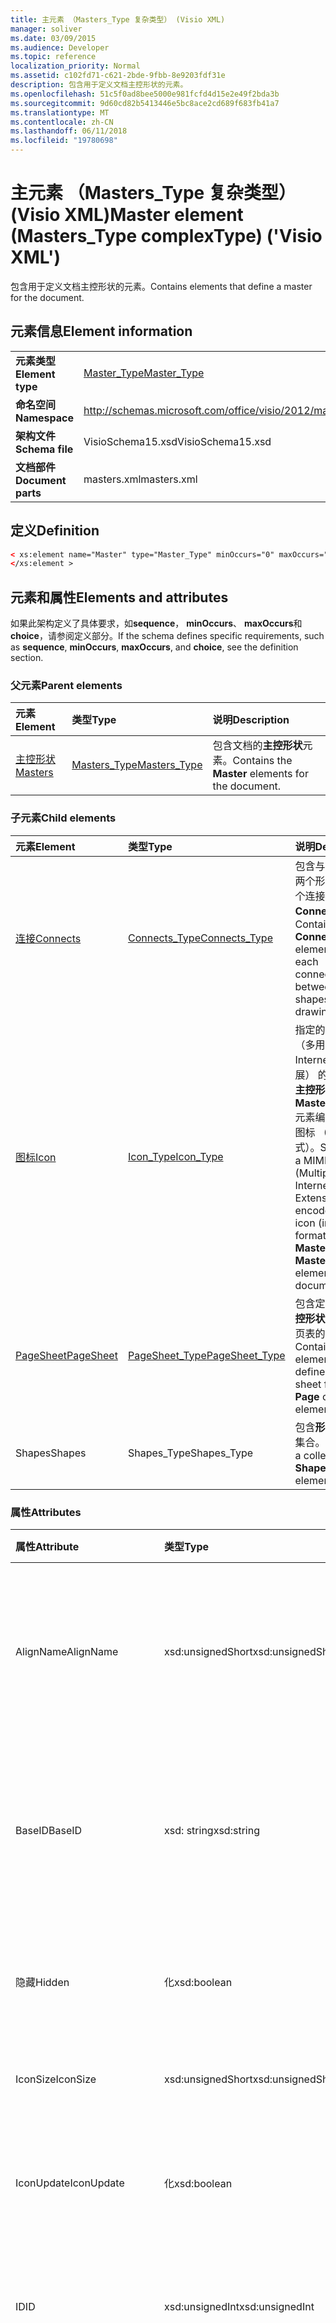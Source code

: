 ```yaml
---
title: 主元素 （Masters_Type 复杂类型） (Visio XML)
manager: soliver
ms.date: 03/09/2015
ms.audience: Developer
ms.topic: reference
localization_priority: Normal
ms.assetid: c102fd71-c621-2bde-9fbb-8e9203fdf31e
description: 包含用于定义文档主控形状的元素。
ms.openlocfilehash: 51c5f0ad8bee5000e981fcfd4d15e2e49f2bda3b
ms.sourcegitcommit: 9d60cd82b5413446e5bc8ace2cd689f683fb41a7
ms.translationtype: MT
ms.contentlocale: zh-CN
ms.lasthandoff: 06/11/2018
ms.locfileid: "19780698"
---
```

# <a name="master-element-masterstype-complextype-visio-xml"></a><span data-ttu-id="01764-103">主元素 （Masters_Type 复杂类型） (Visio XML)</span><span class="sxs-lookup"><span data-stu-id="01764-103">Master element (Masters_Type complexType) ('Visio XML')</span></span>

<span data-ttu-id="01764-104">包含用于定义文档主控形状的元素。</span><span class="sxs-lookup"><span data-stu-id="01764-104">Contains elements that define a master for the document.</span></span>
  
## <a name="element-information"></a><span data-ttu-id="01764-105">元素信息</span><span class="sxs-lookup"><span data-stu-id="01764-105">Element information</span></span>

|||
|:-----|:-----|
|<span data-ttu-id="01764-106">**元素类型**</span><span class="sxs-lookup"><span data-stu-id="01764-106">**Element type**</span></span> <br/> |[<span data-ttu-id="01764-107">Master_Type</span><span class="sxs-lookup"><span data-stu-id="01764-107">Master_Type</span></span>](master_type-complextypevisio-xml.md) <br/> |
|<span data-ttu-id="01764-108">**命名空间**</span><span class="sxs-lookup"><span data-stu-id="01764-108">**Namespace**</span></span> <br/> |http://schemas.microsoft.com/office/visio/2012/main  <br/> |
|<span data-ttu-id="01764-109">**架构文件**</span><span class="sxs-lookup"><span data-stu-id="01764-109">**Schema file**</span></span> <br/> |<span data-ttu-id="01764-110">VisioSchema15.xsd</span><span class="sxs-lookup"><span data-stu-id="01764-110">VisioSchema15.xsd</span></span>  <br/> |
|<span data-ttu-id="01764-111">**文档部件**</span><span class="sxs-lookup"><span data-stu-id="01764-111">**Document parts**</span></span> <br/> |<span data-ttu-id="01764-112">masters.xml</span><span class="sxs-lookup"><span data-stu-id="01764-112">masters.xml</span></span>  <br/> |
   
## <a name="definition"></a><span data-ttu-id="01764-113">定义</span><span class="sxs-lookup"><span data-stu-id="01764-113">Definition</span></span>

```XML
< xs:element name="Master" type="Master_Type" minOccurs="0" maxOccurs="unbounded" >
</xs:element >
```

## <a name="elements-and-attributes"></a><span data-ttu-id="01764-114">元素和属性</span><span class="sxs-lookup"><span data-stu-id="01764-114">Elements and attributes</span></span>

<span data-ttu-id="01764-115">如果此架构定义了具体要求，如**sequence**， **minOccurs**、 **maxOccurs**和**choice**，请参阅定义部分。</span><span class="sxs-lookup"><span data-stu-id="01764-115">If the schema defines specific requirements, such as **sequence**, **minOccurs**, **maxOccurs**, and **choice**, see the definition section.</span></span> 
  
### <a name="parent-elements"></a><span data-ttu-id="01764-116">父元素</span><span class="sxs-lookup"><span data-stu-id="01764-116">Parent elements</span></span>

|<span data-ttu-id="01764-117">**元素**</span><span class="sxs-lookup"><span data-stu-id="01764-117">**Element**</span></span>|<span data-ttu-id="01764-118">**类型**</span><span class="sxs-lookup"><span data-stu-id="01764-118">**Type**</span></span>|<span data-ttu-id="01764-119">**说明**</span><span class="sxs-lookup"><span data-stu-id="01764-119">**Description**</span></span>|
|:-----|:-----|:-----|
|[<span data-ttu-id="01764-120">主控形状</span><span class="sxs-lookup"><span data-stu-id="01764-120">Masters</span></span>](masters-elementvisio-xml.md) <br/> |[<span data-ttu-id="01764-121">Masters_Type</span><span class="sxs-lookup"><span data-stu-id="01764-121">Masters_Type</span></span>](masters_type-complextypevisio-xml.md) <br/> |<span data-ttu-id="01764-122">包含文档的**主控形状**元素。</span><span class="sxs-lookup"><span data-stu-id="01764-122">Contains the **Master** elements for the document.</span></span>  <br/> |
   
### <a name="child-elements"></a><span data-ttu-id="01764-123">子元素</span><span class="sxs-lookup"><span data-stu-id="01764-123">Child elements</span></span>

|<span data-ttu-id="01764-124">**元素**</span><span class="sxs-lookup"><span data-stu-id="01764-124">**Element**</span></span>|<span data-ttu-id="01764-125">**类型**</span><span class="sxs-lookup"><span data-stu-id="01764-125">**Type**</span></span>|<span data-ttu-id="01764-126">**说明**</span><span class="sxs-lookup"><span data-stu-id="01764-126">**Description**</span></span>|
|:-----|:-----|:-----|
|[<span data-ttu-id="01764-127">连接</span><span class="sxs-lookup"><span data-stu-id="01764-127">Connects</span></span>](connects-element-pagecontents_type-complextypevisio-xml.md) <br/> |[<span data-ttu-id="01764-128">Connects_Type</span><span class="sxs-lookup"><span data-stu-id="01764-128">Connects_Type</span></span>](connects_type-complextypevisio-xml.md) <br/> |<span data-ttu-id="01764-129">包含与绘图中的两个形状间的每个连接的**Connect**元素。</span><span class="sxs-lookup"><span data-stu-id="01764-129">Contains a **Connect** element for each connection between two shapes in a drawing.</span></span>  <br/> |
|[<span data-ttu-id="01764-130">图标</span><span class="sxs-lookup"><span data-stu-id="01764-130">Icon</span></span>](icon-element-master_type-complextypevisio-xml.md) <br/> |[<span data-ttu-id="01764-131">Icon_Type</span><span class="sxs-lookup"><span data-stu-id="01764-131">Icon_Type</span></span>](icon_type-complextypevisio-xml.md) <br/> |<span data-ttu-id="01764-132">指定的 MIME （多用途 Internet 邮件扩展） 的文档中的**主控形状**或**MasterShortcut**元素编码二进制图标 （.ico 格式）。</span><span class="sxs-lookup"><span data-stu-id="01764-132">Specifies a MIME (Multipurpose Internet Mail Extensions) encoded binary icon (in .ico format) for a **Master** or **MasterShortcut** element in a document.</span></span>  <br/> |
|[<span data-ttu-id="01764-133">PageSheet</span><span class="sxs-lookup"><span data-stu-id="01764-133">PageSheet</span></span>](pagesheet-element-master_type-complextypevisio-xml.md) <br/> |[<span data-ttu-id="01764-134">PageSheet_Type</span><span class="sxs-lookup"><span data-stu-id="01764-134">PageSheet_Type</span></span>](pagesheet_type-complextypevisio-xml.md) <br/> |<span data-ttu-id="01764-135">包含定义**页**或**主控形状**的元素的页表的元素。</span><span class="sxs-lookup"><span data-stu-id="01764-135">Contains elements that define the page sheet for a **Page** or **Master** element.</span></span>  <br/> |
|<span data-ttu-id="01764-136">Shapes</span><span class="sxs-lookup"><span data-stu-id="01764-136">Shapes</span></span>  <br/> |<span data-ttu-id="01764-137">Shapes_Type</span><span class="sxs-lookup"><span data-stu-id="01764-137">Shapes_Type</span></span>  <br/> |<span data-ttu-id="01764-138">包含**形状**元素的集合。</span><span class="sxs-lookup"><span data-stu-id="01764-138">Contains a collection of **Shape** elements.</span></span>  <br/> |
   
### <a name="attributes"></a><span data-ttu-id="01764-139">属性</span><span class="sxs-lookup"><span data-stu-id="01764-139">Attributes</span></span>

|<span data-ttu-id="01764-140">**属性**</span><span class="sxs-lookup"><span data-stu-id="01764-140">**Attribute**</span></span>|<span data-ttu-id="01764-141">**类型**</span><span class="sxs-lookup"><span data-stu-id="01764-141">**Type**</span></span>|<span data-ttu-id="01764-142">**必需**</span><span class="sxs-lookup"><span data-stu-id="01764-142">**Required**</span></span>|<span data-ttu-id="01764-143">**说明**</span><span class="sxs-lookup"><span data-stu-id="01764-143">**Description**</span></span>|<span data-ttu-id="01764-144">**可能的值**</span><span class="sxs-lookup"><span data-stu-id="01764-144">**Possible values**</span></span>|
|:-----|:-----|:-----|:-----|:-----|
|<span data-ttu-id="01764-145">AlignName</span><span class="sxs-lookup"><span data-stu-id="01764-145">AlignName</span></span>  <br/> |<span data-ttu-id="01764-146">xsd:unsignedShort</span><span class="sxs-lookup"><span data-stu-id="01764-146">xsd:unsignedShort</span></span>  <br/> |<span data-ttu-id="01764-147">可选</span><span class="sxs-lookup"><span data-stu-id="01764-147">optional</span></span>  <br/> |<span data-ttu-id="01764-148">指定模具窗口中的主控形状的文本是左、 右对齐还是中心。</span><span class="sxs-lookup"><span data-stu-id="01764-148">Specifies whether the master's text in the stencil window is aligned left, right, or center.</span></span>  <br/> |<span data-ttu-id="01764-149">Xsd:unsignedShort 类型的值。</span><span class="sxs-lookup"><span data-stu-id="01764-149">Values of the xsd:unsignedShort type.</span></span>  <br/> |
|<span data-ttu-id="01764-150">BaseID</span><span class="sxs-lookup"><span data-stu-id="01764-150">BaseID</span></span>  <br/> |<span data-ttu-id="01764-151">xsd: string</span><span class="sxs-lookup"><span data-stu-id="01764-151">xsd:string</span></span>  <br/> |<span data-ttu-id="01764-152">可选</span><span class="sxs-lookup"><span data-stu-id="01764-152">optional</span></span>  <br/> |<span data-ttu-id="01764-153">标识文档间的主控形状的 GUID （全局唯一标识符）。</span><span class="sxs-lookup"><span data-stu-id="01764-153">A GUID (globally unique identifier) that identifies the master across documents.</span></span>  <br/> |<span data-ttu-id="01764-154">Xsd: string 类型的值。</span><span class="sxs-lookup"><span data-stu-id="01764-154">Values of the xsd:string type.</span></span>  <br/> |
|<span data-ttu-id="01764-155">隐藏</span><span class="sxs-lookup"><span data-stu-id="01764-155">Hidden</span></span>  <br/> |<span data-ttu-id="01764-156">化</span><span class="sxs-lookup"><span data-stu-id="01764-156">xsd:boolean</span></span>  <br/> |<span data-ttu-id="01764-157">可选</span><span class="sxs-lookup"><span data-stu-id="01764-157">optional</span></span>  <br/> |<span data-ttu-id="01764-158">指定在用户界面中是否隐藏的主控形状。</span><span class="sxs-lookup"><span data-stu-id="01764-158">Specifies whether the master is hidden in the user interface.</span></span>  <br/> |<span data-ttu-id="01764-159">化类型的值。</span><span class="sxs-lookup"><span data-stu-id="01764-159">Values of the xsd:boolean type.</span></span>  <br/> |
|<span data-ttu-id="01764-160">IconSize</span><span class="sxs-lookup"><span data-stu-id="01764-160">IconSize</span></span>  <br/> |<span data-ttu-id="01764-161">xsd:unsignedShort</span><span class="sxs-lookup"><span data-stu-id="01764-161">xsd:unsignedShort</span></span>  <br/> |<span data-ttu-id="01764-162">可选</span><span class="sxs-lookup"><span data-stu-id="01764-162">optional</span></span>  <br/> |<span data-ttu-id="01764-163">元素的图标的大小。</span><span class="sxs-lookup"><span data-stu-id="01764-163">The size of the element's icon.</span></span>  <br/> |<span data-ttu-id="01764-164">Xsd:unsignedShort 类型的值。</span><span class="sxs-lookup"><span data-stu-id="01764-164">Values of the xsd:unsignedShort type.</span></span>  <br/> |
|<span data-ttu-id="01764-165">IconUpdate</span><span class="sxs-lookup"><span data-stu-id="01764-165">IconUpdate</span></span>  <br/> |<span data-ttu-id="01764-166">化</span><span class="sxs-lookup"><span data-stu-id="01764-166">xsd:boolean</span></span>  <br/> |<span data-ttu-id="01764-167">可选</span><span class="sxs-lookup"><span data-stu-id="01764-167">optional</span></span>  <br/> |<span data-ttu-id="01764-168">指定是否从主控形状本身自动生成图标。</span><span class="sxs-lookup"><span data-stu-id="01764-168">Specifies whether the icon is automatically generated from the master itself.</span></span>  <br/> |<span data-ttu-id="01764-169">化类型的值。</span><span class="sxs-lookup"><span data-stu-id="01764-169">Values of the xsd:boolean type.</span></span>  <br/> |
|<span data-ttu-id="01764-170">ID</span><span class="sxs-lookup"><span data-stu-id="01764-170">ID</span></span>  <br/> |<span data-ttu-id="01764-171">xsd:unsignedInt</span><span class="sxs-lookup"><span data-stu-id="01764-171">xsd:unsignedInt</span></span>  <br/> |<span data-ttu-id="01764-172">必需</span><span class="sxs-lookup"><span data-stu-id="01764-172">required</span></span>  <br/> |<span data-ttu-id="01764-173">其父元素中的元素的唯一 ID。</span><span class="sxs-lookup"><span data-stu-id="01764-173">The unique ID of the element within its parent element.</span></span>  <br/> |<span data-ttu-id="01764-174">Xsd:unsignedInt 类型的值。</span><span class="sxs-lookup"><span data-stu-id="01764-174">Values of the xsd:unsignedInt type.</span></span>  <br/> |
|<span data-ttu-id="01764-175">MatchByName</span><span class="sxs-lookup"><span data-stu-id="01764-175">MatchByName</span></span>  <br/> |<span data-ttu-id="01764-176">化</span><span class="sxs-lookup"><span data-stu-id="01764-176">xsd:boolean</span></span>  <br/> |<span data-ttu-id="01764-177">可选</span><span class="sxs-lookup"><span data-stu-id="01764-177">optional</span></span>  <br/> |<span data-ttu-id="01764-178">确定 Microsoft Visio 如何决定是否文档主控形状已存在的实例时主控形状放在绘图页上。</span><span class="sxs-lookup"><span data-stu-id="01764-178">Determines how Microsoft Visio decides if a document master is already present when an instance of a master is dropped on the drawing page.</span></span>  <br/> |<span data-ttu-id="01764-179">化类型的值。</span><span class="sxs-lookup"><span data-stu-id="01764-179">Values of the xsd:boolean type.</span></span>  <br/> |
|<span data-ttu-id="01764-180">名称</span><span class="sxs-lookup"><span data-stu-id="01764-180">Name</span></span>  <br/> |<span data-ttu-id="01764-181">xsd: string</span><span class="sxs-lookup"><span data-stu-id="01764-181">xsd:string</span></span>  <br/> |<span data-ttu-id="01764-182">可选</span><span class="sxs-lookup"><span data-stu-id="01764-182">optional</span></span>  <br/> |<span data-ttu-id="01764-183">元素的名称。</span><span class="sxs-lookup"><span data-stu-id="01764-183">The name of the element.</span></span>  <br/> |<span data-ttu-id="01764-184">Xsd: string 类型的值。</span><span class="sxs-lookup"><span data-stu-id="01764-184">Values of the xsd:string type.</span></span>  <br/> |
|<span data-ttu-id="01764-185">NameU</span><span class="sxs-lookup"><span data-stu-id="01764-185">NameU</span></span>  <br/> |<span data-ttu-id="01764-186">xsd: string</span><span class="sxs-lookup"><span data-stu-id="01764-186">xsd:string</span></span>  <br/> |<span data-ttu-id="01764-187">可选</span><span class="sxs-lookup"><span data-stu-id="01764-187">optional</span></span>  <br/> |<span data-ttu-id="01764-188">元素的通用名称。</span><span class="sxs-lookup"><span data-stu-id="01764-188">The universal name of the element.</span></span>  <br/> |<span data-ttu-id="01764-189">Xsd: string 类型的值。</span><span class="sxs-lookup"><span data-stu-id="01764-189">Values of the xsd:string type.</span></span>  <br/> |
|<span data-ttu-id="01764-190">PatternFlags</span><span class="sxs-lookup"><span data-stu-id="01764-190">PatternFlags</span></span>  <br/> |<span data-ttu-id="01764-191">xsd:unsignedShort</span><span class="sxs-lookup"><span data-stu-id="01764-191">xsd:unsignedShort</span></span>  <br/> |<span data-ttu-id="01764-192">可选</span><span class="sxs-lookup"><span data-stu-id="01764-192">optional</span></span>  <br/> |<span data-ttu-id="01764-193">确定是否主控形状表现为自定义模式。</span><span class="sxs-lookup"><span data-stu-id="01764-193">Determines whether a master behaves as a custom pattern.</span></span>  <br/> |<span data-ttu-id="01764-194">Xsd:unsignedShort 类型的值。</span><span class="sxs-lookup"><span data-stu-id="01764-194">Values of the xsd:unsignedShort type.</span></span>  <br/> |
|<span data-ttu-id="01764-195">提示</span><span class="sxs-lookup"><span data-stu-id="01764-195">Prompt</span></span>  <br/> |<span data-ttu-id="01764-196">xsd: string</span><span class="sxs-lookup"><span data-stu-id="01764-196">xsd:string</span></span>  <br/> |<span data-ttu-id="01764-197">可选</span><span class="sxs-lookup"><span data-stu-id="01764-197">optional</span></span>  <br/> |<span data-ttu-id="01764-198">状态栏和工具提示提示的元素。</span><span class="sxs-lookup"><span data-stu-id="01764-198">The status bar and tool tip prompt for the element.</span></span>  <br/> |<span data-ttu-id="01764-199">Xsd: string 类型的值。</span><span class="sxs-lookup"><span data-stu-id="01764-199">Values of the xsd:string type.</span></span>  <br/> |
|<span data-ttu-id="01764-200">UniqueID</span><span class="sxs-lookup"><span data-stu-id="01764-200">UniqueID</span></span>  <br/> |<span data-ttu-id="01764-201">xsd: string</span><span class="sxs-lookup"><span data-stu-id="01764-201">xsd:string</span></span>  <br/> |<span data-ttu-id="01764-202">可选</span><span class="sxs-lookup"><span data-stu-id="01764-202">optional</span></span>  <br/> |<span data-ttu-id="01764-203">一个标识文档内的母版的 GUID。</span><span class="sxs-lookup"><span data-stu-id="01764-203">A GUID that identifies the master within the document.</span></span>  <br/> |<span data-ttu-id="01764-204">Xsd: string 类型的值。</span><span class="sxs-lookup"><span data-stu-id="01764-204">Values of the xsd:string type.</span></span>  <br/> |
   

